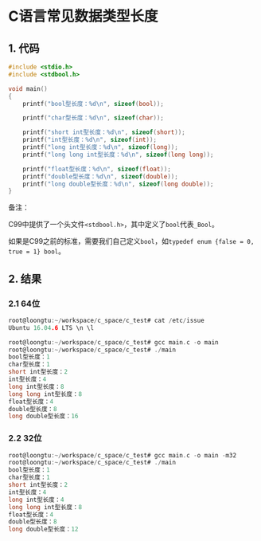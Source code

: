 # C语言常见数据类型长度

## 1. 代码

```c
#include <stdio.h>
#include <stdbool.h>

void main()
{
    printf("bool型长度：%d\n", sizeof(bool));

    printf("char型长度：%d\n", sizeof(char));

    printf("short int型长度：%d\n", sizeof(short));
    printf("int型长度：%d\n", sizeof(int));
    printf("long int型长度：%d\n", sizeof(long));
    printf("long long int型长度：%d\n", sizeof(long long));

    printf("float型长度：%d\n", sizeof(float));
    printf("double型长度：%d\n", sizeof(double));
    printf("long double型长度：%d\n", sizeof(long double));
}

```

备注：

C99中提供了一个头文件`<stdbool.h>`，其中定义了`bool`代表`_Bool`。

如果是C99之前的标准，需要我们自己定义`bool`，如`typedef enum {false = 0, true = 1} bool`。

## 2. 结果

### 2.1 64位
```c
root@loongtu:~/workspace/c_space/c_test# cat /etc/issue
Ubuntu 16.04.6 LTS \n \l

root@loongtu:~/workspace/c_space/c_test# gcc main.c -o main
root@loongtu:~/workspace/c_space/c_test# ./main
bool型长度：1
char型长度：1
short int型长度：2
int型长度：4
long int型长度：8
long long int型长度：8
float型长度：4
double型长度：8
long double型长度：16
```

### 2.2 32位
```c
root@loongtu:~/workspace/c_space/c_test# gcc main.c -o main -m32
root@loongtu:~/workspace/c_space/c_test# ./main
bool型长度：1
char型长度：1
short int型长度：2
int型长度：4
long int型长度：4
long long int型长度：8
float型长度：4
double型长度：8
long double型长度：12
```
